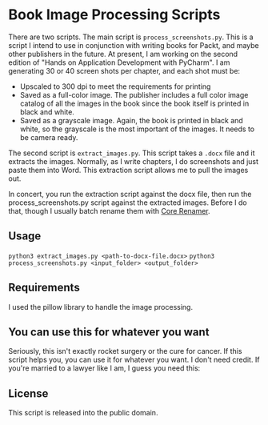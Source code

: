 # Book Image Processing Scripts

There are two scripts.  The main script is ```process_screenshots.py```.  This is a script I intend to use in conjunction with writing books for Packt, and maybe other publishers in the future.  At present, I am working on the second edition of "Hands on Application Development with PyCharm".  I am generating 30 or 40 screen shots per chapter, and each shot must be:
* Upscaled to 300 dpi to meet the requirements for printing
* Saved as a full-color image.  The publisher includes a full color image catalog of all the images in the book since the book itself is printed in black and white.
* Saved as a grayscale image.  Again, the book is printed in black and white, so the grayscale is the most important of the images.  It needs to be camera ready.

The second script is ```extract_images.py```.  This script takes a ```.docx``` file and it extracts the images.  Normally, as I write chapters, I do screenshots and just paste them into Word.  This extraction script allows me to pull the images out.

In concert, you run the extraction script against the docx file, then run the process_screenshots.py script against the extracted images.  Before I do that, though I usually batch rename them with [Core Renamer](https://gitlab.com/cubocore/coreapps/corerenamer).

## Usage

```python3 extract_images.py <path-to-docx-file.docx>```
```python3 process_screenshots.py <input_folder> <output_folder>```


## Requirements

I used the pillow library to handle the image processing.

## You can use this for whatever you want

Seriously, this isn't exactly rocket surgery or the cure for cancer.  If this script helps you, you can use it for whatever you want.  I don't need credit.  If you're married to a lawyer like I am, I guess you need this:

## License

This script is released into the public domain.
